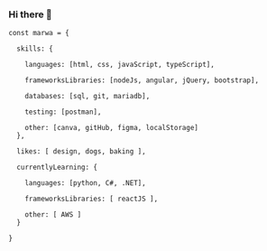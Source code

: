 ### Hi there 👋

```
const marwa = {

  skills: {
  
    languages: [html, css, javaScript, typeScript],
    
    frameworksLibraries: [nodeJs, angular, jQuery, bootstrap],
    
    databases: [sql, git, mariadb],

    testing: [postman],

    other: [canva, gitHub, figma, localStorage]
  },

  likes: [ design, dogs, baking ],

  currentlyLearning: {

    languages: [python, C#, .NET],

    frameworksLibraries: [ reactJS ],

    other: [ AWS ]
  }  

}
```

<!--
**marwaelkelani/marwaelkelani** is a ✨ _special_ ✨ repository because its `README.md` (this file) appears on your GitHub profile.

Here are some ideas to get you started:

- 🔭 I’m currently working on ...
- 🌱 I’m currently learning ...
- 👯 I’m looking to collaborate on ...
- 🤔 I’m looking for help with ...
- 💬 Ask me about ...
- 📫 How to reach me: ...
- 😄 Pronouns: ...
- ⚡ Fun fact: ...
-->
